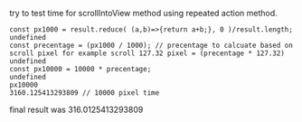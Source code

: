 try to test time for scrollIntoView method using repeated action method.

```
const px1000 = result.reduce( (a,b)=>{return a+b;}, 0 )/result.length;
undefined
const precentage = (px1000 / 1000); // precentage to calcuate based on scroll pixel for example scroll 127.32 pixel = (precentage * 127.32)
undefined
const px10000 = 10000 * precentage;
undefined
px10000
3160.125413293809 // 10000 pixel time
```

final result was 316.0125413293809
